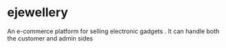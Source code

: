 # ejewellery
An e-commerce platform for selling electronic gadgets . It can handle both the customer and admin sides
